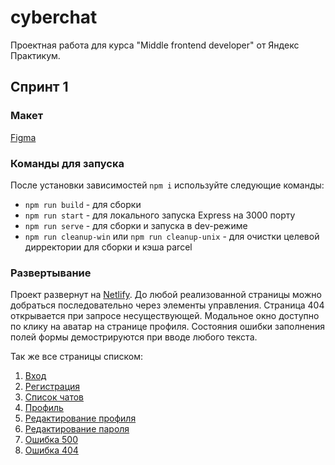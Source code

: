 # cyberchat

Проектная работа для курса "Middle frontend developer" от Яндекс Практикум.

## Спринт 1
### Макет
[Figma](https://www.figma.com/file/mfIckRh4MxLz41Ad0HHFLP/Chat?node-id=0%3A1&t=hpKwsgVfhPKE7TQ3-1)

### Команды для запуска
После установки зависимостей `npm i` используйте следующие команды:
* `npm run build` - для сборки
* `npm run start` - для локального запуска Express на 3000 порту
* `npm run serve` - для сборки и запуска в dev-режиме
* `npm run cleanup-win` или `npm run cleanup-unix` - для очистки целевой дирректории для сборки и кэша parcel

### Развертывание
Проект развернут на [Netlify](https://cyberchat2077.netlify.app/).
До любой реализованной страницы можно добраться последовательно через элементы управления. Страница 404 открывается при запросе несуществующей.
Модальное окно доступно по клику на аватар на странице профиля.
Состояния ошибки заполнения полей формы демострируются при вводе любого текста.

Так же все страницы списком:
1. [Вход](https://cyberchat2077.netlify.app/)
2. [Регистрация](https://cyberchat2077.netlify.app/signup)
3. [Список чатов](https://cyberchat2077.netlify.app/chats)
4. [Профиль](https://cyberchat2077.netlify.app/profile)
5. [Редактирование профиля](https://cyberchat2077.netlify.app/profile_edit)
6. [Редактирование пароля](https://cyberchat2077.netlify.app/password_edit)
7. [Ошибка 500](https://cyberchat2077.netlify.app/500)
8. [Ошибка 404](https://cyberchat2077.netlify.app/404)